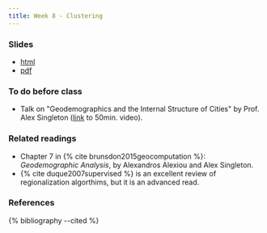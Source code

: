 ```yaml
---
title: Week 8 - Clustering
---
```


### Slides

- [html](../slides/lecture_08.html)
- [pdf](../slides/lecture_08.pdf)

### To do before class

* Talk on "Geodemographics and the Internal Structure of Cities" by Prof. Alex Singleton ([link](https://www.youtube.com/watch?v=lslLujtqGlw) to 50min. video).

### Related readings

* Chapter 7 in {% cite brunsdon2015geocomputation %}: *Geodemographic Analysis*, by Alexandros Alexiou and Alex Singleton.
* {% cite duque2007supervised %} is an excellent review of regionalization algorthims, but it is an advanced read.

### References

{% bibliography --cited %}


